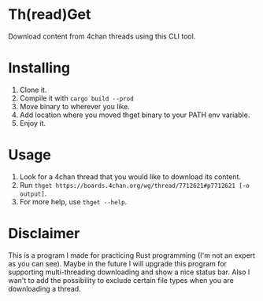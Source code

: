 # Th(read)Get
Download content from 4chan threads using this CLI tool.

# Installing
1. Clone it.
2. Compile it with `cargo build --prod`
3. Move binary to wherever you like.
4. Add location where you moved thget binary to your PATH env variable.
5. Enjoy it.

# Usage
1. Look for a 4chan thread that you would like to download its content.
2. Run `thget https://boards.4chan.org/wg/thread/7712621#p7712621 [-o output]`.
3. For more help, use `thget --help`.

# Disclaimer
This is a program I made for practicing Rust programming (I'm not an expert as you can see).
Maybe in the future I will upgrade this program for supporting multi-threading downloading and
show a nice status bar. Also I wan't to add the possibility to exclude certain file types when
you are downloading a thread.

